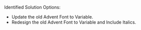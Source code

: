 Identified Solution Options:
	
*  Update the old Advent Font to Variable.
*  Redesign the old Advent Font to Variable and Include Italics.
